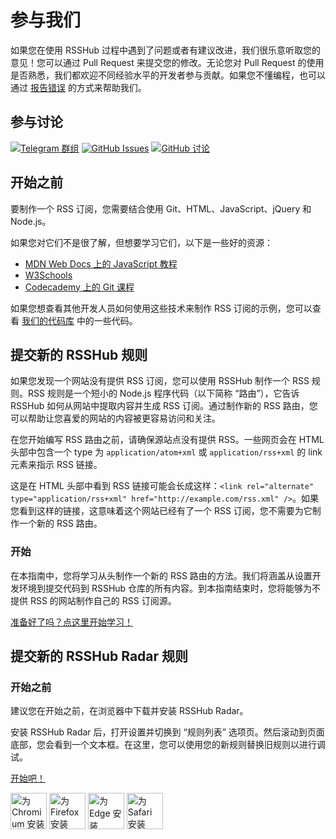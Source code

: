 # 参与我们

如果您在使用 RSSHub 过程中遇到了问题或者有建议改进，我们很乐意听取您的意见！您可以通过 Pull Request 来提交您的修改。无论您对 Pull Request 的使用是否熟悉，我们都欢迎不同经验水平的开发者参与贡献。如果您不懂编程，也可以通过 [报告错误](https://github.com/DIYgod/RSSHub/issues) 的方式来帮助我们。

## 参与讨论

[![Telegram 群组](https://img.shields.io/badge/chat-telegram-brightgreen.svg?logo=telegram\&style=for-the-badge)](https://t.me/rsshub) [![GitHub Issues](https://img.shields.io/github/issues/DIYgod/RSSHub?color=bright-green\&logo=github\&style=for-the-badge)](https://github.com/DIYgod/RSSHub/issues) [![GitHub 讨论](https://img.shields.io/github/discussions/DIYgod/RSSHub?logo=github\&style=for-the-badge)](https://github.com/DIYgod/RSSHub/discussions)

## 开始之前

要制作一个 RSS 订阅，您需要结合使用 Git、HTML、JavaScript、jQuery 和 Node.js。

如果您对它们不是很了解，但想要学习它们，以下是一些好的资源：

-   [MDN Web Docs 上的 JavaScript 教程](https://developer.mozilla.org/en-US/docs/Web/JavaScript#tutorials)
-   [W3Schools](https://www.w3schools.com/)
-   [Codecademy 上的 Git 课程](https://www.codecademy.com/learn/learn-git)

如果您想查看其他开发人员如何使用这些技术来制作 RSS 订阅的示例，您可以查看 [我们的代码库](https://github.com/DIYgod/RSSHub/tree/master/lib/v2) 中的一些代码。

## 提交新的 RSSHub 规则

如果您发现一个网站没有提供 RSS 订阅，您可以使用 RSSHub 制作一个 RSS 规则。RSS 规则是一个短小的 Node.js 程序代码（以下简称 “路由”），它告诉 RSSHub 如何从网站中提取内容并生成 RSS 订阅。通过制作新的 RSS 路由，您可以帮助让您喜爱的网站的内容被更容易访问和关注。

在您开始编写 RSS 路由之前，请确保源站点没有提供 RSS。一些网页会在 HTML 头部中包含一个 type 为 `application/atom+xml` 或 `application/rss+xml` 的 link 元素来指示 RSS 链接。

这是在 HTML 头部中看到 RSS 链接可能会长成这样：`<link rel="alternate" type="application/rss+xml" href="http://example.com/rss.xml" />`。如果您看到这样的链接，这意味着这个网站已经有了一个 RSS 订阅，您不需要为它制作一个新的 RSS 路由。

### 开始

在本指南中，您将学习从头制作一个新的 RSS 路由的方法。我们将涵盖从设置开发环境到提交代码到 RSSHub 仓库的所有内容。到本指南结束时，您将能够为不提供 RSS 的网站制作自己的 RSS 订阅源。

[准备好了吗？点这里开始学习！](/joinus/new-rss/prerequisites.html)

## 提交新的 RSSHub Radar 规则

### 开始之前

建议您在开始之前，在浏览器中下载并安装 RSSHub Radar。

安装 RSSHub Radar 后，打开设置并切换到 “规则列表” 选项页。然后滚动到页面底部，您会看到一个文本框。在这里，您可以使用您的新规则替换旧规则以进行调试。

[开始吧！](/joinus/new-radar.html)

<a href="https://chrome.google.com/webstore/detail/rsshub-radar/kefjpfngnndepjbopdmoebkipbgkggaa" target="_blank" rel="noopener noreferrer"><img src="https://storage.googleapis.com/web-dev-uploads/image/WlD8wC6g8khYWPJUsQceQkhXSlv1/UV4C4ybeBTsZt43U4xis.png" alt="为 Chromium 安装 RSSHub Radar" height="58"></a> <a href="https://addons.mozilla.org/firefox/addon/rsshub-radar/" target="_blank" rel="noopener noreferrer"><img src="https://blog.mozilla.org/addons/files/2020/04/get-the-addon-fx-apr-2020.svg" alt="为 Firefox 安装 RSSHub Radar for " height="58"></a> <a href="https://microsoftedge.microsoft.com/addons/detail/rsshub-radar/gangkeiaobmjcjokiofpkfpcobpbmnln" target="_blank" rel="noopener noreferrer"><img src="https://wsrv.nl/?url=https://upload.wikimedia.org/wikipedia/commons/f/f7/Get_it_from_Microsoft_Badge.svg" alt="为 Edge 安装 RSSHub Radar" height="58"></a> <a href="https://apps.apple.com/us/app/rsshub-radar/id1610744717" target="_blank" rel="noopener noreferrer"><img src="https://developer.apple.com/news/images/download-on-the-app-store-badge.png" alt="为 Safari 安装 RSSHub Radar" height="58"></a>
